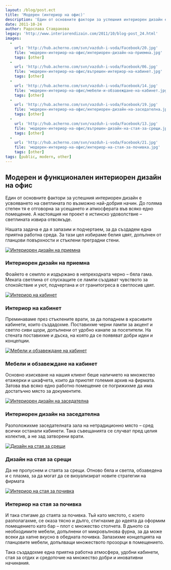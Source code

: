 ```yaml
---
layout: /blog/post.ect
title: 'Модерен (интериор на офис)'
description: 'Един от основните фактори за успешния интериорен дизайн е усвояването на светлината  по възможно най-добрия начин. До голяма степен тя е отговорна за усещането и атмосферата във всяко едно помещение. А настоящия ни проект е истинско удоволствие – светлината извира отвсякъде.'
date: 2011-10-24
author: Радослава Ставракова
legacy: 'http://www.interiorendizain.com/2011/10/blog-post_24.html'
images:
  -
    url: 'http://hub.acherno.com/svn/vazduh-i-voda/Facebook/20.jpg'
    file: 'модерен-интериор-на-офис/интериорен-дизайн-на-приемна.jpg'
    tags: [other]
  -
    url: 'http://hub.acherno.com/svn/vazduh-i-voda/Facebook/06.jpg'
    file: 'модерен-интериор-на-офис/вътрешен-интериор-на-кабинет.jpg'
    tags: [other]
  -
    url: 'http://hub.acherno.com/svn/vazduh-i-voda/Facebook/14.jpg'
    file: 'модерен-интериор-на-офис/мебели-и-обзавеждане-на-кабинет.jpg'
    tags: [other]
  -
    url: 'http://hub.acherno.com/svn/vazduh-i-voda/Facebook/19.jpg'
    file: 'модерен-интериор-на-офис/интериорен-дизайн-на-заседателна.jpg'
    tags: [other]
  -
    url: 'http://hub.acherno.com/svn/vazduh-i-voda/Facebook/13.jpg'
    file: 'модерен-интериор-на-офис/вътрешен-дизайн-на-стая-за-срещи.jpg'
    tags: [other]
  -
    url: 'http://hub.acherno.com/svn/vazduh-i-voda/Facebook/21.jpg'
    file: 'модерен-интериор-на-офис/интериор-на-стая-за-почивка.jpg'
    tags: [other]
tags: [public, modern, other]
---
```

## **Модерен** и функционален **интериорен дизайн** на офис
Един от основните фактори за успешния интериорен дизайн е усвояването на светлината  по възможно най-добрия начин. До голяма степен тя е отговорна за усещането и атмосферата във всяко едно помещение. А настоящия ни проект е истинско удоволствие – светлината извира отвсякъде.

Нашата задача е да я запазим и подчертаем, за да създадем една приятна работна среда. За тази цел избираме белия цвят, допълнен от гланцови повърхности и стъклени преградни стени.

[![Интериорен дизайн на приемна](модерен-интериор-на-офис/интериорен-дизайн-на-приемна.jpg)](http://acherno.bg/интериорен-дизайн/офис/въздух-и-вода/вътрешен-дизайн.html)
### Интериорен дизайн на **приемна**

Фоайето е семпло и издържано в непреходната черно – бяла гама. Меката светлина от спускащите се лампи създават чувството за спокойствие и уют, подчертана и от гранитогреса в светлосив цвят.

[![Интериор на кабинет](модерен-интериор-на-офис/вътрешен-интериор-на-кабинет.jpg)](http://acherno.bg/интериорен-дизайн/офис/въздух-и-вода/вътрешен-дизайн.html)
### Интериор на **кабинет**

Преминаваме през стъклените врати, за да попаднем в красивите кабинети, които създадохме. Поставихме черни лампи за акцент и светло сиви щори, допълнени от удобно канапе за посетители. На стената поставихме и дъска, на която да се появяват добри идеи и концепции.

[![Мебели и обзавеждане на кабинет](модерен-интериор-на-офис/мебели-и-обзавеждане-на-кабинет.jpg)](http://acherno.bg/интериорен-дизайн/офис/въздух-и-вода/вътрешен-дизайн.html)
### Мебели и обзавеждане на **кабинет**

Основно изискване на нашия клиент беше наличието  на множество етажерки и шкафчета, които да приютят големия архив на фирмата. Затова във всяко едно работно помещение се погрижихме да има достатъчно място за документите.

[![Интериорен дизайн на заседателна](модерен-интериор-на-офис/интериорен-дизайн-на-заседателна.jpg)](http://acherno.bg/интериорен-дизайн/офис/въздух-и-вода/вътрешен-дизайн.html)
### Интериорен дизайн на **заседателна**

Разположихме заседателната зала на нетрадиционно място – сред всички останали кабинети. Така съвещанията се случват пред целия колектив, а не зад затворени врати.

[![Дизайн на стая за срещи](модерен-интериор-на-офис/вътрешен-дизайн-на-стая-за-срещи.jpg)](http://acherno.bg/интериорен-дизайн/офис/въздух-и-вода/вътрешен-дизайн.html)
### Дизайн на стая за **срещи**

Да не пропуснем и стаята за срещи. Отново бяла и светла, обзаведена и с плазма, за да могат да се визуализират новите стратегии на фирмата

[![Интериор на стая за почивка](модерен-интериор-на-офис/интериор-на-стая-за-почивка.jpg)](http://acherno.bg/интериорен-дизайн/офис/въздух-и-вода/вътрешен-дизайн.html)
### Интериор на стая за **почивка**

И така стигаме до стаята за почивка. Тъй като мястото, с което разполагахме, се оказа тясно и дълго, стигнахме до идеята да оформим помещението като бар – плот с множество столчета. В дъното са необходимите мебели, допълнени от микровълнова фурна, за да може всеки да хапне вкусно в обедната почивка. Запазихме концепцията на гланцовите мебели, допълващи множеството прозорци в помещението.

Така създадохме една приятна работна атмосфера, удобни кабинети, стая за отдих и средоточие  на множество добри и иновативни начинания.